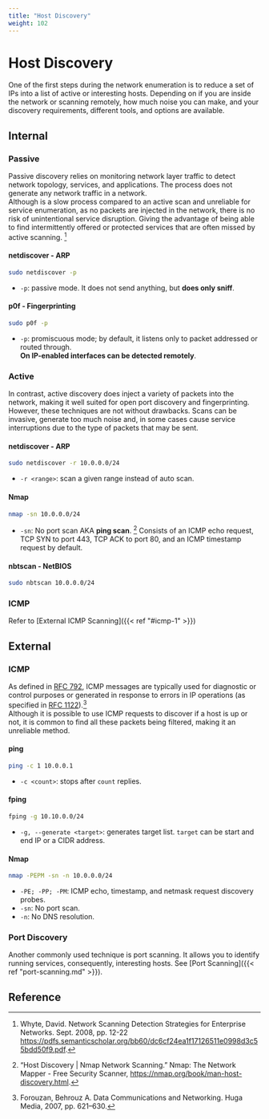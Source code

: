 ```yaml
---
title: "Host Discovery"
weight: 102
---
```

# Host Discovery

One of the first steps during the network enumeration is to reduce a set of IPs into a list of active or interesting hosts. Depending on if you are inside the network or scanning remotely, how much noise you can make, and your discovery requirements, different tools, and options are available.

## Internal

### Passive

Passive discovery relies on monitoring network layer traffic to detect network topology, services, and applications. The process does not generate any network traffic in a network.  
Although is a slow process compared to an active scan and unreliable for service enumeration, as no packets are injected in the network, there is no risk of unintentional service disruption. Giving the advantage of being able to find intermittently offered or protected services that are often missed by active scanning. [^net-scanning-detection-strategies]

#### netdiscover - ARP

```sh
sudo netdiscover -p
```
- `-p`: passive mode. It does not send anything, but **does only sniff**.

#### p0f - Fingerprinting

```sh
sudo p0f -p
```
- `-p`: promiscuous mode; by default, it listens only to packet addressed or routed through.  
        **On IP-enabled interfaces can be detected remotely**.

### Active

In contrast, active discovery does inject a variety of packets into the network, making it well suited for open port discovery and fingerprinting. However, these techniques are not without drawbacks. Scans can be invasive, generate too much noise and, in some cases cause service interruptions due to the type of packets that may be sent.


#### netdiscover - ARP

```sh
sudo netdiscover -r 10.0.0.0/24
```

- `-r <range>`: scan a given range instead of auto scan.

#### Nmap

```sh
nmap -sn 10.0.0.0/24
```

- `-sn`: No port scan AKA **ping scan**.  [^nmap-host-discovery]
    Consists of an ICMP echo request, TCP SYN to port 443, TCP ACK to port 80, and an ICMP timestamp request by default.

#### nbtscan - NetBIOS

```sh
sudo nbtscan 10.0.0.0/24
```

### ICMP
Refer to [External ICMP Scanning]({{< ref "#icmp-1" >}})

## External

### ICMP

As defined in [RFC 792](https://tools.ietf.org/html/rfc792), ICMP messages are typically used for diagnostic or control purposes or generated in response to errors in IP operations (as specified in [RFC 1122](https://tools.ietf.org/html/rfc1122)).[^data-communications-and-networking]  
Although it is possible to use ICMP requests to discover if a host is up or not, it is common to find all these packets being filtered, making it an unreliable method.

#### ping

```sh
ping -c 1 10.0.0.1
```
- `-c <count>`: stops after `count` replies.

#### fping

```sh
fping -g 10.10.0.0/24
```
- `-g, --generate <target>`: generates target list. `target` can be start and end IP or a CIDR address.

#### Nmap

```sh
nmap -PEPM -sn -n 10.0.0.0/24
```
- `-PE; -PP; -PM`: ICMP echo, timestamp, and netmask request discovery probes.
- `-sn`: No port scan.
- `-n`: No DNS resolution.

### Port Discovery

Another commonly used technique is port scanning. It allows you to identify running services, consequently, interesting hosts.
See [Port Scanning]({{< ref "port-scanning.md" >}}).

## Reference

[^nmap-host-discovery]: “Host Discovery | Nmap Network Scanning.” Nmap: The Network Mapper - Free Security Scanner, https://nmap.org/book/man-host-discovery.html.
[^data-communications-and-networking]: Forouzan, Behrouz A. Data Communications and Networking. Huga Media, 2007, pp. 621–630.
[^net-scanning-detection-strategies]: Whyte, David. Network Scanning Detection Strategies for Enterprise Networks. Sept. 2008, pp. 12-22 https://pdfs.semanticscholar.org/bb60/dc6cf24ea1f17126511e0998d3c55bdd50f9.pdf.

